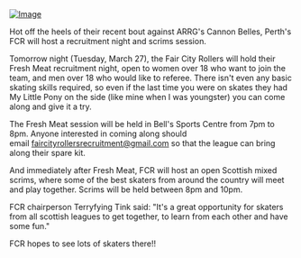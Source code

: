 <html><body><a href="http://scottishrollerderbyblog.com/2012/03/376902_312939055391494_126978470654221_1178127_1060444875_n.jpg"><img class="size-full wp-image aligncenter" src="http://scottishrollerderbyblog.com/2012/03/376902_312939055391494_126978470654221_1178127_1060444875_n.jpg?w=404" alt="Image"></a>

Hot off the heels of their recent bout against ARRG's Cannon Belles, Perth's FCR will host a recruitment night and scrims session.

Tomorrow night (Tuesday, March 27), the Fair City Rollers will hold their Fresh Meat recruitment night, open to women over 18 who want to join the team, and men over 18 who would like to referee. There isn't even any basic skating skills required, so even if the last time you were on skates they had My Little Pony on the side (like mine when I was youngster) you can come along and give it a try.

The Fresh Meat session will be held in Bell's Sports Centre from 7pm to 8pm. Anyone interested in coming along should email faircityrollersrecruitment@gmail.com so that the league can bring along their spare kit.

And immediately after Fresh Meat, FCR will host an open Scottish mixed scrims, where some of the best skaters from around the country will meet and play together. Scrims will be held between 8pm and 10pm.

FCR chairperson Terryfying Tink said: "It's a great opportunity for skaters from all scottish leagues to get together, to learn from each other and have some fun."

FCR hopes to see lots of skaters there!!</body></html>
